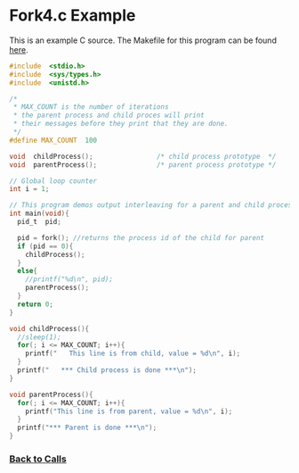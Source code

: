 # Fork4.c Example

This is an example C source. The Makefile for this program can be found [here](https://coryborek.github.io/classes/cs1730/systems/calls/Makefile).

```c
#include  <stdio.h>
#include  <sys/types.h>
#include  <unistd.h>

/*
 * MAX_COUNT is the number of iterations
 * the parent process and child proces will print
 * their messages before they print that they are done.
 */
#define MAX_COUNT  100

void  childProcess();                /* child process prototype  */
void  parentProcess();               /* parent process prototype */

// Global loop counter
int i = 1;

// This program demos output interleaving for a parent and child process.
int main(void){
  pid_t  pid;

  pid = fork(); //returns the process id of the child for parent
  if (pid == 0){  
    childProcess();
  }
  else{
    //printf("%d\n", pid);
    parentProcess();
  }
  return 0;
}

void childProcess(){
  //sleep(1);
  for(; i <= MAX_COUNT; i++){
    printf("   This line is from child, value = %d\n", i);
  }
  printf("   *** Child process is done ***\n");
}

void parentProcess(){
  for(; i <= MAX_COUNT; i++){
    printf("This line is from parent, value = %d\n", i);
  }
  printf("*** Parent is done ***\n");
}
```
### [Back to Calls](https://coryborek.github.io/classes/cs1730/systems/calls/)